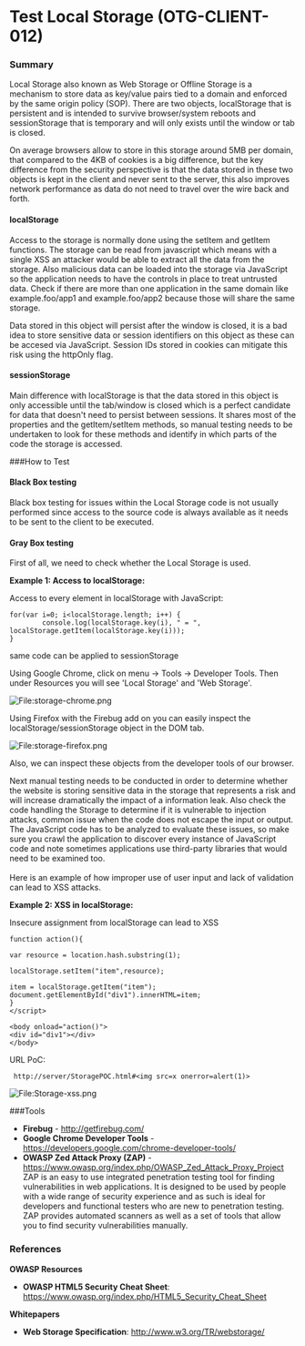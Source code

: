 # Test Local Storage (OTG-CLIENT-012)



### Summary

Local Storage also known as Web Storage or Offline Storage is a mechanism to store data as key/value pairs tied to a domain and enforced by the same origin policy (SOP). There are two objects, localStorage that is persistent and is intended to survive browser/system reboots and sessionStorage that is temporary and will only exists until the window or tab is closed.


On average browsers allow to store in this storage around 5MB per domain, that compared to the 4KB of cookies is a big difference, but the key difference from the security perspective is that the data stored in these two objects is kept in the client and never sent to the server, this also improves network performance as data do not need to travel over the wire back and forth.


#### localStorage

Access to the storage is normally done using the setItem and getItem functions. The storage can be read from javascript which means with a single XSS an attacker would be able to extract all the data from the storage. Also malicious data can be loaded into the storage via JavaScript so the application needs to have the controls in place to treat untrusted data. Check if there are more than one application in the same domain like example.foo/app1 and example.foo/app2 because those will share the  same  storage.


Data stored in this object will persist after the window is closed, it is a bad idea to store sensitive data or session identifiers on this object as these can be accesed via JavaScript. Session IDs stored in cookies can mitigate this risk using the httpOnly flag.


#### sessionStorage

Main difference with localStorage is that the data stored in this object is only accessible until the tab/window is closed which is a perfect candidate for data that doesn't need to persist between sessions. It shares most of the properties and the getItem/setItem methods, so manual testing needs to be undertaken to look for these methods and identify in which parts of the code the storage is accessed.

###How to Test
#### Black Box testing
Black box testing for issues within the Local Storage code is not usually performed since access to the source code is always available as it needs to be sent to the client to be executed.


#### Gray Box testing

First of all, we need to check whether the Local Storage is used.


**Example 1: Access to localStorage:** <br>

Access to every element in localStorage with JavaScript:<br>

```
for(var i=0; i<localStorage.length; i++) {
        console.log(localStorage.key(i), " = ", localStorage.getItem(localStorage.key(i)));
}
```

same code can be applied to sessionStorage


Using Google Chrome, click on menu -> Tools -> Developer Tools. Then under Resources you will see 'Local Storage' and 'Web Storage'.

![File:storage-chrome.png](https://www.owasp.org/images/3/3e/Storage-chrome.png)


Using Firefox with the Firebug add on you can easily inspect the localStorage/sessionStorage object in the DOM tab.

![File:storage-firefox.png](https://www.owasp.org/images/9/9e/Storage-firefox.png)


Also, we can inspect these objects from the developer tools of our browser.


Next manual testing needs to be conducted in order to determine whether the website is storing sensitive data in the storage that represents a risk and will increase dramatically the impact of a information leak. Also check the code handling the Storage to determine if it is vulnerable to injection attacks, common issue when the code does not escape the input or output. The JavaScript code has to be analyzed to evaluate these issues, so make sure you crawl the application to discover every instance of JavaScript code and note sometimes applications use third-party libraries that would need to be examined too.<br>
<br>
Here is an example of how improper use of user input and lack of validation can lead to XSS attacks.

**Example 2: XSS in localStorage:** <br>

Insecure assignment from localStorage can lead to XSS<br>

```
function action(){

var resource = location.hash.substring(1);

localStorage.setItem("item",resource);

item = localStorage.getItem("item");
document.getElementById("div1").innerHTML=item;
}
</script>

<body onload="action()">
<div id="div1"></div>
</body>
```

URL PoC:
```
 http://server/StoragePOC.html#<img src=x onerror=alert(1)>
```
![File:Storage-xss.png](https://www.owasp.org/images/7/72/Storage-xss.png)


###Tools
* **Firebug** -  http://getfirebug.com/
* **Google Chrome Developer Tools** - https://developers.google.com/chrome-developer-tools/
* **OWASP Zed Attack Proxy (ZAP)** - https://www.owasp.org/index.php/OWASP_Zed_Attack_Proxy_Project
ZAP is an easy to use integrated penetration testing tool for finding vulnerabilities in web applications. It is designed to be used by people with a wide range of security experience and as such is ideal for developers and functional testers who are new to penetration testing. ZAP provides automated scanners as well as a set of tools that allow you to find security vulnerabilities manually.

### References

**OWASP Resources**
* **OWASP HTML5 Security Cheat Sheet**: https://www.owasp.org/index.php/HTML5_Security_Cheat_Sheet


**Whitepapers**
* **Web Storage Specification**: http://www.w3.org/TR/webstorage/
